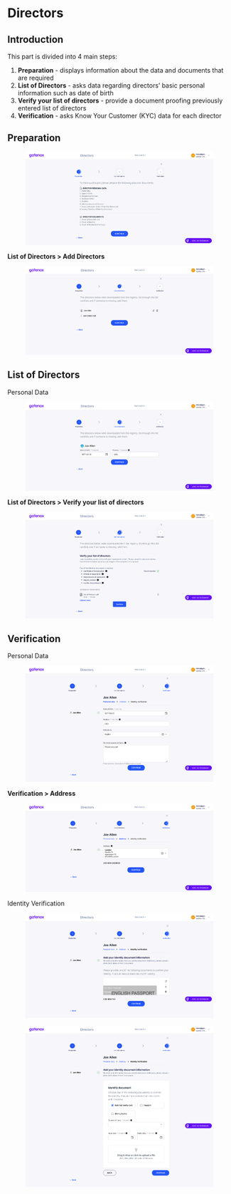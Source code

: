 # Directors

## Introduction

This part is divided into 4 main steps:

1. **Preparation** - displays information about the data and documents that are required
2. **List of Directors** - asks data regarding directors’ basic personal information such as date of birth
3. **Verify your list of directors** - provide a document proofing previously entered list of directors
4. **Verification** - asks Know Your Customer (KYC) data for each director

## **Preparation**

<figure><img src="../../Images/dir_prep.png" alt=""><figcaption></figcaption></figure>

**List of Directors > Add Directors**

<figure><img src="../../Images/dir_add.png" alt=""><figcaption></figcaption></figure>

## **List of Directors**

Personal Data

<figure><img src="../../Images/dir_personal.png" alt=""><figcaption></figcaption></figure>

**List of Directors > Verify your list of directors**

<figure><img src="../../Images/dir_proof_list.png" alt=""><figcaption></figcaption></figure>

## **Verification**

Personal Data

<figure><img src="../../Images/dir_personal2.png" alt=""><figcaption></figcaption></figure>

**Verification > Address**

<figure><img src="../../Images/dir_address.png" alt=""><figcaption></figcaption></figure>

Identity Verification

<figure><img src="../../Images/dir_verif.png" alt=""><figcaption></figcaption></figure>

<figure><img src="../../Images/dir_verif2.png" alt=""><figcaption></figcaption></figure>
